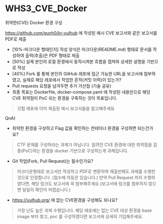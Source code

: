 # WHS3_CVE_Docker
취약한(CVE) Docker 환경 구성

https://github.com/gunh0/kr-vulhub 에 작성된 예시 CVE 보고서와 같은 보고서를 PDF로 제출
- [10%-마크다운 형태인지] 작성 양식은 마크다운(README.md) 형태로 문서를 작성하여 출력(추출)은 PDF 형태로 제출
- [50%] 실제 본인의 로컬 환경에서 동작시켜본 흐름을 캡쳐와 상세한 설명을 기반으로 작성
- [40%] Fork 를 통해 본인의 GitHub 레포에 접근 가능한 URL을 보고서에 첨부하였고, 실제로 해당 레포에서 작업한 흔적(커밋 이력)이 있는가?
- Pull requests 요청을 남겨두면 추가 가산점 (기술 공유)
- 최종 목표는 Dockerfile, docker-compose.yaml 에 작성된 내용만으로 해당 CVE 취약점이 PoC 되는 환경을 구축하는 것이 목표입니다.
> 깃헙 레포에 이미 제출된 예시 보고서들을 참고해주세요

QnA)
- 취약한 환경을 구성하고 Flag 값을 확인하는 컨테이너 환경을 구성하면 되는건가요?
> CTF 문제를 구성하라는 과제가 아닙니다. 알려진 CVE 환경에 대한 취약점을 검증(PoC)하는 환경을 docker 기반으로 구성하는게 과제입니다.

- Git 작업(Fork, Pull Request)는 필수인가요?
> 마크다운형태로 보고서만 작성하고 PDF로 변환하여 제출만해도 과제를 수행한 것으로 인정합니다. (점수에 차등은 있습니다.)
> 만약 Pull Request 까지 수행하였다면, 해당 링크도 보고서에 꼭 첨부해주세요.(보고서에 링크를 첨부하지 않으면 일일히 확인이 어렵습니다.)

- https://vulhub.org/ 에 없는 CVE환경을 구성해도 되나요?
> 가장 난도 높은 과제 수행입니다. 해당 레포에는 없는 CVE 대상 환경을 base image 부터 찾고, poc 를 구성하였다면 보고서에 상세히 기입해주세요.
